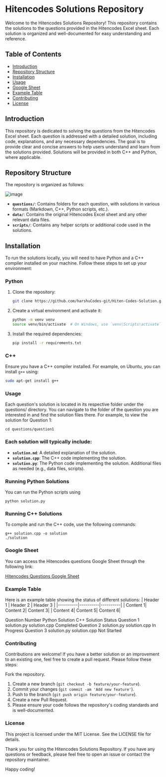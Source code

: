 # Hitencodes Solutions Repository

Welcome to the Hitencodes Solutions Repository! This repository contains the solutions to the questions provided in the Hitencodes Excel sheet. Each solution is organized and well-documented for easy understanding and reference.

## Table of Contents

- [Introduction](#introduction)
- [Repository Structure](#repository-structure)
- [Installation](#installation)
- [Usage](#usage)
- [Google Sheet](#google-sheet)
- [Example Table](#example-table)
- [Contributing](#contributing)
- [License](#license)

## Introduction

This repository is dedicated to solving the questions from the Hitencodes Excel sheet. Each question is addressed with a detailed solution, including code, explanations, and any necessary dependencies. The goal is to provide clear and concise answers to help users understand and learn from the solutions provided. Solutions will be provided in both C++ and Python, where applicable.

## Repository Structure

The repository is organized as follows:


![image](https://github.com/harshuCodes-git/Hiten-Codes-Solution/assets/107762558/33189015-f509-4007-9cfb-0aa8e12a5580)







- **`questions/`**: Contains folders for each question, with solutions in various formats (Markdown, C++, Python scripts, etc.).
- **`data/`**: Contains the original Hitencodes Excel sheet and any other relevant data files.
- **`scripts/`**: Contains any helper scripts or additional code used in the solutions.

## Installation

To run the solutions locally, you will need to have Python and a C++ compiler installed on your machine. Follow these steps to set up your environment:

### Python

1. Clone the repository:
    ```bash
    git clone https://github.com/harshuCodes-git/Hiten-Codes-Solution.git
    
    ```

2. Create a virtual environment and activate it:
    ```bash
    python -m venv venv
    source venv/bin/activate  # On Windows, use `venv\Scripts\activate`
    ```

3. Install the required dependencies:
    ```bash
    pip install -r requirements.txt
    ```

### C++

Ensure you have a C++ compiler installed. For example, on Ubuntu, you can install `g++` using:
```bash
sudo apt-get install g++
```

### Usage

Each question's solution is located in its respective folder under the questions/ directory. You can navigate to the folder of the question you are interested in and find the solution files there.
For example, to view the solution for Question 1:

```
cd questions/question1

```

### Each solution will typically include:

- **`solution.md`**: A detailed explanation of the solution.
- **`solution.cpp`**: The C++ code implementing the solution.
- **`solution.py`**: The Python code implementing the solution.
Additional files as needed (e.g., data files, scripts).

### Running Python Solutions
You can run the Python scripts using

```
python solution.py

```
### Running C++ Solutions
To compile and run the C++ code, use the following commands:

```
g++ solution.cpp -o solution
./solution

```

### Google Sheet
You can access the Hitencodes questions Google Sheet through the following link:

[Hitencodes Questions Google Sheet](https://docs.google.com/spreadsheets/d/1xCWs91-05XIlOSqCubqc8OKebLWDnpSl9cMkLICXuT8/edit?usp=sharing)


### Example Table
Here is an example table showing the status of different solutions:
| Header 1 | Header 2 | Header 3 |
|----------|----------|----------|
| Content 1| Content 2| Content 3|
| Content 4| Content 5| Content 6|


Question Number	Python Solution	C++ Solution	Status
Question 1	solution.py	solution.cpp	Completed
Question 2	solution.py	solution.cpp	In Progress
Question 3	solution.py	solution.cpp	Not Started

### Contributing
Contributions are welcome! If you have a better solution or an improvement to an existing one, feel free to create a pull request. Please follow these steps:

Fork the repository.
1.	Create a new branch (```git checkout -b feature/your-feature```).
2.	Commit your changes (```git commit -am 'Add new feature'```).
3.	Push to the branch (```git push origin feature/your-feature```).
4.	Create a new Pull Request.
5.	Please ensure your code follows the repository's coding standards and is well-documented.


### License
This project is licensed under the MIT License. See the LICENSE file for details.

Thank you for using the Hitencodes Solutions Repository. If you have any questions or feedback, please feel free to open an issue or contact the repository maintainer.

Happy coding!






